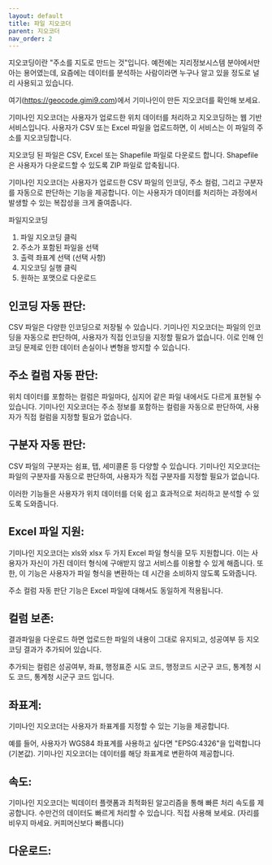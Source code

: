 ```yaml
---
layout: default
title: 파일 지오코더
parent: 지오코더
nav_order: 2
---
```



지오코딩이란 "주소를 지도로 만드는 것"입니다.
예전에는 지리정보시스템 분야에서만 아는 용어였는데, 요즘에는 데이터를 분석하는 사람이라면 누구나 알고 있을 정도로 널리 사용되고 있습니다.

여기(https://geocode.gimi9.com)에서 기미나인이 만든 지오코더를 확인해 보세요.

기미나인 지오코더는 사용자가 업로드한 위치 데이터를 처리하고 지오코딩하는 웹 기반 서비스입니다. 사용자가 CSV 또는 Excel 파일을 업로드하면,
이 서비스는 이 파일의 주소를 지오코딩합니다.



지오코딩 된 파일은 CSV, Excel 또는 Shapefile 파일로 다운로드 합니다. Shapefile은 사용자가 다운로드할 수 있도록 ZIP 파일로 압축됩니다.

기미나인 지오코더는 사용자가 업로드한 CSV 파일의 인코딩, 주소 컬럼, 그리고 구분자를 자동으로 판단하는 기능을 제공합니다. 이는 사용자가 데이터를 처리하는 과정에서 발생할 수 있는 복잡성을 크게 줄여줍니다.

파일지오코딩
1. 파일 지오코딩 클릭
1. 주소가 포함된 파일을 선택
1. 출력 좌표계 선택 (선택 사항)
1. 지오코딩 실행 클릭
1. 원하는 포맷으로 다운로드

## 인코딩 자동 판단:
CSV 파일은 다양한 인코딩으로 저장될 수 있습니다. 기미나인 지오코더는 파일의 인코딩을 자동으로 판단하여, 사용자가 직접 인코딩을 지정할 필요가 없습니다. 이로 인해 인코딩 문제로 인한 데이터 손실이나 변형을 방지할 수 있습니다.


## 주소 컬럼 자동 판단:
위치 데이터를 포함하는 컬럼은 파일마다, 심지어 같은 파일 내에서도 다르게 표현될 수 있습니다. 기미나인 지오코더는 주소 정보를 포함하는 컬럼을 자동으로 판단하여, 사용자가 직접 컬럼을 지정할 필요가 없습니다.


## 구분자 자동 판단:
CSV 파일의 구분자는 쉼표, 탭, 세미콜론 등 다양할 수 있습니다. 기미나인 지오코더는 파일의 구분자를 자동으로 판단하여, 사용자가 직접 구분자를 지정할 필요가 없습니다.

이러한 기능들은 사용자가 위치 데이터를 더욱 쉽고 효과적으로 처리하고 분석할 수 있도록 도와줍니다.

## Excel 파일 지원:
기미나인 지오코더는 xls와 xlsx 두 가지 Excel 파일 형식을 모두 지원합니다. 이는 사용자가 자신이 가진 데이터 형식에 구애받지 않고 서비스를 이용할 수 있게 해줍니다. 또한, 이 기능은 사용자가 파일 형식을 변환하는 데 시간을 소비하지 않도록 도와줍니다.

주소 컬럼 자동 판단 기능은 Excel 파일에 대해서도 동일하게 적용됩니다.

## 컬럼 보존:
결과파일을 다운로드 하면 업로드한 파일의 내용이 그대로 유지되고, 성공여부 등 지오코딩 결과가 추가되어 있습니다.

추가되는 컬럼은 성공여부, 좌표, 행정표준 시도 코드, 행정코드 시군구 코드, 통계청 시도 코드, 통계청 시군구 코드 입니다.


## 좌표계:
기미나인 지오코더는 사용자가 좌표계를 지정할 수 있는 기능을 제공합니다.

예를 들어, 사용자가 WGS84 좌표계를 사용하고 싶다면 "EPSG:4326"을 입력합니다(기본값). 기미나인 지오코더는 데이터를 해당 좌표계로 변환하여 제공합니다.

## 속도:
기미나인 지오코더는 빅데이터 플랫폼과 최적화된 알고리즘을 통해 빠른 처리 속도를 제공합니다.
수만건의 데이터도 빠르게 처리할 수 있습니다.
직접 사용해 보세요. (자리를 비우지 마세요. 커피머신보다 빠릅니다)


## 다운로드:
